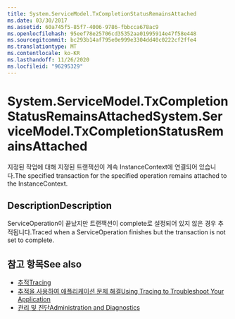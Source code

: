```yaml
---
title: System.ServiceModel.TxCompletionStatusRemainsAttached
ms.date: 03/30/2017
ms.assetid: 60a745f5-85f7-4006-9786-fbbcca678ac9
ms.openlocfilehash: 95eef78e25706cd35352aa01995914e47f58e448
ms.sourcegitcommit: bc293b14af795e0e999e3304dd40c0222cf2ffe4
ms.translationtype: MT
ms.contentlocale: ko-KR
ms.lasthandoff: 11/26/2020
ms.locfileid: "96295329"
---
```

# <a name="systemservicemodeltxcompletionstatusremainsattached"></a><span data-ttu-id="c3602-102">System.ServiceModel.TxCompletionStatusRemainsAttached</span><span class="sxs-lookup"><span data-stu-id="c3602-102">System.ServiceModel.TxCompletionStatusRemainsAttached</span></span>

<span data-ttu-id="c3602-103">지정된 작업에 대해 지정된 트랜잭션이 계속 InstanceContext에 연결되어 있습니다.</span><span class="sxs-lookup"><span data-stu-id="c3602-103">The specified transaction for the specified operation remains attached to the InstanceContext.</span></span>  
  
## <a name="description"></a><span data-ttu-id="c3602-104">Description</span><span class="sxs-lookup"><span data-stu-id="c3602-104">Description</span></span>  

 <span data-ttu-id="c3602-105">ServiceOperation이 끝났지만 트랜잭션이 complete로 설정되어 있지 않은 경우 추적됩니다.</span><span class="sxs-lookup"><span data-stu-id="c3602-105">Traced when a ServiceOperation finishes but the transaction is not set to complete.</span></span>  
  
## <a name="see-also"></a><span data-ttu-id="c3602-106">참고 항목</span><span class="sxs-lookup"><span data-stu-id="c3602-106">See also</span></span>

- [<span data-ttu-id="c3602-107">추적</span><span class="sxs-lookup"><span data-stu-id="c3602-107">Tracing</span></span>](index.md)
- [<span data-ttu-id="c3602-108">추적을 사용하여 애플리케이션 문제 해결</span><span class="sxs-lookup"><span data-stu-id="c3602-108">Using Tracing to Troubleshoot Your Application</span></span>](using-tracing-to-troubleshoot-your-application.md)
- [<span data-ttu-id="c3602-109">관리 및 진단</span><span class="sxs-lookup"><span data-stu-id="c3602-109">Administration and Diagnostics</span></span>](../index.md)
